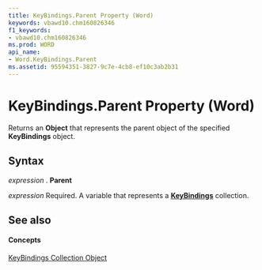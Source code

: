 ```yaml
---
title: KeyBindings.Parent Property (Word)
keywords: vbawd10.chm160826346
f1_keywords:
- vbawd10.chm160826346
ms.prod: WORD
api_name:
- Word.KeyBindings.Parent
ms.assetid: 95594351-3827-9c7e-4cb8-ef10c3ab2b31
---
```



# KeyBindings.Parent Property (Word)

Returns an  **Object** that represents the parent object of the specified **KeyBindings** object.


## Syntax

 _expression_ . **Parent**

 _expression_ Required. A variable that represents a **[KeyBindings](keybindings-object-word.md)** collection.


## See also


#### Concepts


[KeyBindings Collection Object](keybindings-object-word.md)

